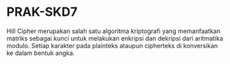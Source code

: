 # PRAK-SKD7
Hill Cipher merupakan salah satu algoritma kriptografi yang memanfaatkan matriks sebagai kunci untuk melakukan enkripsi dan dekripsi dari aritmatika modulo. Setiap karakter pada plainteks ataupun cipherteks di konversikan ke dalam bentuk angka.
